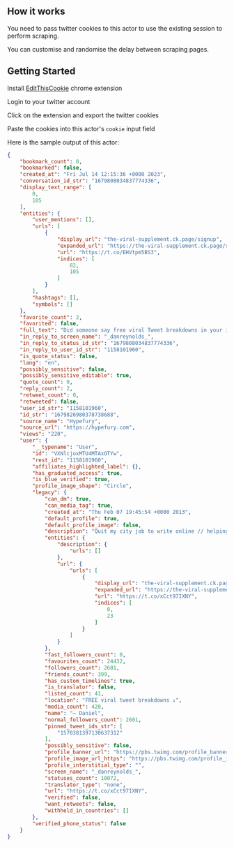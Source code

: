 ## How it works

You need to pass twitter cookies to this actor to use the existing session to  perform scraping.

You can customise and randomise the delay between scraping pages.

## Getting Started

Install [EditThisCookie](https://chrome.google.com/webstore/detail/editthiscookie/fngmhnnpilhplaeedifhccceomclgfbg) chrome extension 

Login to your twitter account

Click on the extension and export the twitter cookies

Paste the cookies into this actor's `cookie` input field

Here is the sample output of this actor:

```json
{
	"bookmark_count": 0,
	"bookmarked": false,
	"created_at": "Fri Jul 14 12:15:36 +0000 2023",
	"conversation_id_str": "1679808034837774336",
	"display_text_range": [
		0,
		105
	],
	"entities": {
		"user_mentions": [],
		"urls": [
			{
				"display_url": "the-viral-supplement.ck.page/signup",
				"expanded_url": "https://the-viral-supplement.ck.page/signup",
				"url": "https://t.co/EHVtpm5BS3",
				"indices": [
					82,
					105
				]
			}
		],
		"hashtags": [],
		"symbols": []
	},
	"favorite_count": 2,
	"favorited": false,
	"full_text": "Did someone say free viral Tweet breakdowns in your inbox every week?\n\nJoin here👇\nhttps://t.co/EHVtpm5BS3",
	"in_reply_to_screen_name": "_danreynolds_",
	"in_reply_to_status_id_str": "1679808034837774336",
	"in_reply_to_user_id_str": "1158101960",
	"is_quote_status": false,
	"lang": "en",
	"possibly_sensitive": false,
	"possibly_sensitive_editable": true,
	"quote_count": 0,
	"reply_count": 2,
	"retweet_count": 0,
	"retweeted": false,
	"user_id_str": "1158101960",
	"id_str": "1679826980378738688",
	"source_name": "Hypefury",
	"source_url": "https://hypefury.com",
	"views": "220",
	"user": {
		"__typename": "User",
		"id": "VXNlcjoxMTU4MTAxOTYw",
		"rest_id": "1158101960",
		"affiliates_highlighted_label": {},
		"has_graduated_access": true,
		"is_blue_verified": true,
		"profile_image_shape": "Circle",
		"legacy": {
			"can_dm": true,
			"can_media_tag": true,
			"created_at": "Thu Feb 07 19:45:54 +0000 2013",
			"default_profile": true,
			"default_profile_image": false,
			"description": "Quit my city job to write online // helping you find freedom in writing and business // Ghostwriting personal brands at SocialScaler",
			"entities": {
				"description": {
					"urls": []
				},
				"url": {
					"urls": [
						{
							"display_url": "the-viral-supplement.ck.page/signup",
							"expanded_url": "https://the-viral-supplement.ck.page/signup",
							"url": "https://t.co/xCct97IXNY",
							"indices": [
								0,
								23
							]
						}
					]
				}
			},
			"fast_followers_count": 0,
			"favourites_count": 24432,
			"followers_count": 2601,
			"friends_count": 399,
			"has_custom_timelines": true,
			"is_translator": false,
			"listed_count": 41,
			"location": "FREE viral tweet breakdowns ↓",
			"media_count": 420,
			"name": "— Daniel",
			"normal_followers_count": 2601,
			"pinned_tweet_ids_str": [
				"1570381397130637312"
			],
			"possibly_sensitive": false,
			"profile_banner_url": "https://pbs.twimg.com/profile_banners/1158101960/1684436057",
			"profile_image_url_https": "https://pbs.twimg.com/profile_images/1629598305838678016/2qaaBYMb_normal.jpg",
			"profile_interstitial_type": "",
			"screen_name": "_danreynolds_",
			"statuses_count": 10072,
			"translator_type": "none",
			"url": "https://t.co/xCct97IXNY",
			"verified": false,
			"want_retweets": false,
			"withheld_in_countries": []
		},
		"verified_phone_status": false
	}
}
```
